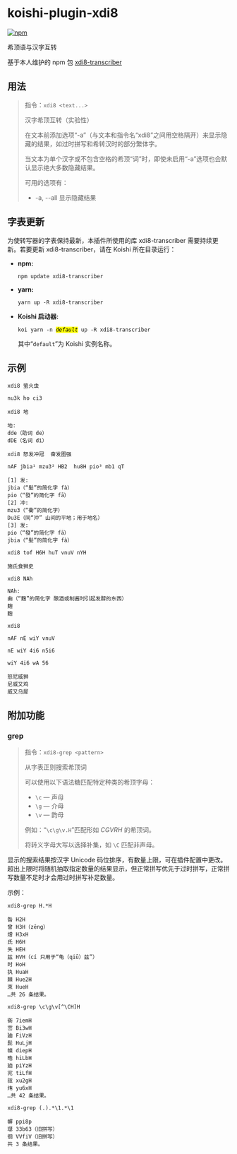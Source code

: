 # koishi-plugin-xdi8

[![npm](https://img.shields.io/npm/v/koishi-plugin-xdi8?style=flat-square)](https://www.npmjs.com/package/koishi-plugin-xdi8)

希顶语与汉字互转

基于本人维护的 npm 包 [xdi8-transcriber](https://github.com/DGCK81LNN/xdi8-transcriber)

## 用法

  > 指令：`xdi8 <text...>`
  >
  > 汉字希顶互转（实验性）
  >
  > 在文本前添加选项“-a”（与文本和指令名“xdi8”之间用空格隔开）来显示隐藏的结果，如过时拼写和希转汉时的部分繁体字。
  >
  > 当文本为单个汉字或不包含空格的希顶“词”时，即使未启用“-a”选项也会默认显示绝大多数隐藏结果。
  >
  > 可用的选项有：
  >
  >   * -a, --all  显示隐藏结果

## 字表更新

为使转写器的字表保持最新，本插件所使用的库 xdi8-transcriber 需要持续更新。若要更新 xdi8-transcriber，请在 Koishi 所在目录运行：

  * **npm:**

        npm update xdi8-transcriber

  * **yarn:**

        yarn up -R xdi8-transcriber

  * **Koishi 启动器:**

    <pre><code>koi yarn -n <mark><i>default</i></mark> up -R xdi8-transcriber</code></pre>

    其中“`default`”为 Koishi 实例名称。

## 示例

`xdi8 萤火虫`

```
nu3k ho ci3
```

`xdi8 地`

```
地:
dde（助词 de）
dDE（名词 dì）
```

`xdi8 怒发冲冠  奋发图强`

```
nAF jbia¹ mzu3² HB2  hu8H pio³ mb1 qT
```

```
[1] 发:
jbia（“髪”的简化字 fà）
pio（“發”的简化字 fā）
[2] 冲:
mzu3（“衝”的简化字）
Du3E（同“沖” 山间的平地；用于地名）
[3] 发:
pio（“發”的简化字 fā）
jbia（“髪”的简化字 fà）
```

`xdi8 tof H6H huT vnuV nYH`

```
施氏食狮史
```

`xdi8 NAh`

```
NAh:
曲（“麴”的简化字 酿酒或制酱时引起发醇的东西）
麹
麴
```

<code>xdi8\
nAF nE wiY vnuV\
nE wiY 4i6 n5i6\
wiY 4i6 wA 56</code>

```
怒尼威狮
尼威又鸡
威又乌犀
```

## 附加功能

### grep

  > 指令：`xdi8-grep <pattern>`
  >
  > 从字表正则搜索希顶词
  >
  > 可以使用以下语法糖匹配特定种类的希顶字母：
  >
  >   * `\c` — 声母
  >   * `\g` — 介母
  >   * `\v` — 韵母
  >
  > 例如：“`\c\g\v.H`”匹配形如 _CGVRH_ 的希顶词。
  >
  > 将转义字母大写以选择补集，如 `\C` 匹配非声母。

显示的搜索结果按汉字 Unicode 码位排序，有数量上限，可在插件配置中更改。超出上限时将随机抽取指定数量的结果显示，但正常拼写优先于过时拼写，正常拼写数量不足时才会用过时拼写补足数量。

示例：

`xdi8-grep H.*H`

```
昝 H2H
曾 H3H（zēng）
熷 H3xH
氏 H6H
失 HEH
兹 HVH（cí 只用于“龟（qiū）兹”）
时 HoH
执 HuaH
棘 Hue2H
朿 HueH
…共 26 条结果。
```

`xdi8-grep \c\g\v[^\CH]H`

```
衠 7iemH
崈 Bi3wH
廸 FiVzH
髭 HuLjH
幉 diepH
晧 hiLbH
廹 piYzH
宨 tiLfH
𫠊 xu2gH
烠 yu6xH
…共 42 条结果。
```

`xdi8-grep (.).*\1.*\1`

```
幈 ppi8p
璱 33b63（旧拼写）
徊 VVfiV（旧拼写）
共 3 条结果。
```
